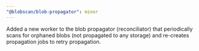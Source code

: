 ```yaml
---
"@blobscan/blob-propagator": minor
---
```


Added a new worker to the blob propagator (reconciliator) that periodically scans for orphaned blobs (not propagated to any storage) and re-creates propagation jobs to retry propagation.
